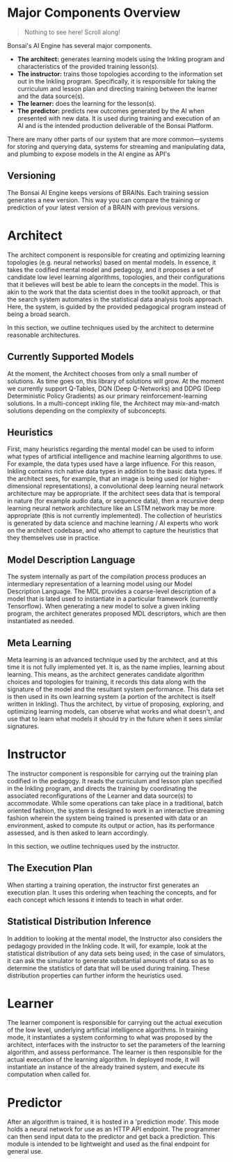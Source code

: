 # Major Components Overview

> Nothing to see here! Scroll along!

Bonsai's AI Engine has several major components.

* **The architect:** generates learning models using the Inkling program and characteristics of the provided training lesson(s).
* **The instructor:** trains those topologies according to the information set out in the Inkling program. Specifically, it is responsible for taking the curriculum and lesson plan and directing training between the learner and the data source(s).
* **The learner:** does the learning for the lesson(s).
* **The predictor:** predicts new outcomes generated by the AI when presented with new data. It is used during training and execution of an AI and is the intended production deliverable of the Bonsai Platform.

There are many other parts of our system that are more common—systems for storing and querying data, systems for streaming and manipulating data, and plumbing to expose models in the AI engine as API's

## Versioning

The Bonsai AI Engine keeps versions of BRAINs. Each training session generates a new version. This way you can compare the training or prediction of your latest version of a BRAIN with previous versions.

# Architect

The architect component is responsible for creating and optimizing learning topologies (e.g. neural networks) based on mental models. In essence, it takes the codified mental model and pedagogy, and it proposes a set of candidate low level learning algorithms, topologies, and their configurations that it believes will best be able to learn the concepts in the model. This is akin to the work that the data scientist does in the toolkit approach, or that the search system automates in the statistical data analysis tools approach. Here, the system, is guided by the provided pedagogical program instead of being a broad search.

In this section, we outline techniques used by the architect to determine reasonable architectures.

## Currently Supported Models

At the moment, the Architect chooses from only a small number of solutions. As time goes on, this library of solutions will grow. At the moment we currently support Q-Tables, DQN (Deep Q-Networks) and DDPG (Deep Deterministic Policy Gradients) as our primary reinforcement-learning solutions. In a multi-concept inkling file, the Architect may mix-and-match solutions depending on the complexity of subconcepts.

## Heuristics

First, many heuristics regarding the mental model can be used to inform what types of artificial intelligence and machine learning algorithms to use. For example, the data types used have a large influence. For this reason, Inkling contains rich native data types in addition to the basic data types. If the architect sees, for example, that an image is being used (or higher-dimensional representations), a convolutional deep learning neural network architecture may be appropriate. If the architect sees data that is temporal in nature (for example audio data, or sequence data), then a recursive deep learning neural network architecture like an LSTM network may be more appropriate (this is not currently implemented). The collection of heuristics is generated by data science and machine learning / AI experts who work on the architect codebase, and who attempt to capture the heuristics that they themselves use in practice.

## Model Description Language

The system internally as part of the compilation process produces an intermediary representation of a learning model using our Model Description Language. The MDL provides a coarse-level description of a model that is lated used to instantiate in a particular framework (currently Tensorflow). When generating a new model to solve a given inkling program, the architect generates proposed MDL descriptors, which are then instantiated as needed. 

## Meta Learning

Meta learning is an advanced technique used by the architect, and at this time it is not fully implemented yet. It is, as the name implies, learning about learning. This means, as the architect generates candidate algorithm choices and topologies for training, it records this data along with the signature of the model and the resultant system performance. This data set is then used in its own learning system (a portion of the architect is itself written in Inkling). Thus the architect, by virtue of proposing, exploring, and optimizing learning models, can observe what works and what doesn't, and use that to learn what models it should try in the future when it sees similar signatures.



# Instructor

The instructor component is responsible for carrying out the training plan codified in the pedagogy. It reads the curriculum and lesson plan specified in the Inkling program, and directs the training by coordinating the associated reconfigurations of the Learner and data source(s) to accommodate. While some operations can take place in a traditional, batch oriented fashion, the system is designed to work in an interactive streaming fashion wherein the system being trained is presented with data or an environment, asked to compute its output or action, has its performance assessed, and is then asked to learn accordingly.

In this section, we outline techniques used by the instructor.

## The Execution Plan

When starting a training operation, the instructor first generates an execution plan. It uses this ordering when teaching the concepts, and for each concept which lessons it intends to teach in what order. 

## Statistical Distribution Inference

In addition to looking at the mental model, the Instructor also considers the pedagogy provided in the Inkling code. It will, for example, look at the statistical distribution of any data sets being used; in the case of simulators, it can ask the simulator to generate substantial amounts of data so as to determine the statistics of data that will be used during training. These distribution properties can further inform the heuristics used.



# Learner

The learner component is responsible for carrying out the actual execution of the low level, underlying artificial intelligence algorithms. In training mode, it instantiates a system conforming to what was proposed by the architect, interfaces with the instructor to set the parameters of the learning algorithm, and assess performance. The learner is then responsible for the actual execution of the learning algorithm. In deployed mode, it will instantiate an instance of the already trained system, and execute its computation when called for.



# Predictor

After an algorithm is trained, it is hosted in a 'prediction mode'. This mode holds a neural network for use as an HTTP API endpoint. The programmer can then send input data to the predictor and get back a prediction. This module is intended to be lightweight and used as the final endpoint for general use.

